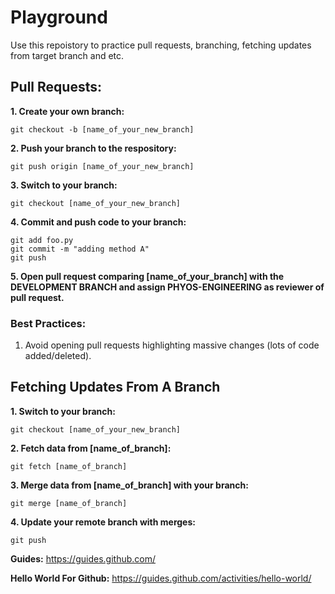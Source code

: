 # Playground

Use this repoistory to practice pull requests, branching, fetching updates from target branch and etc.

## Pull Requests:

**1. Create your own branch:**
```
git checkout -b [name_of_your_new_branch]
```
**2. Push your branch to the respository:**
```
git push origin [name_of_your_new_branch]
```
**3. Switch to your branch:**
```
git checkout [name_of_your_new_branch]
```
**4. Commit and push code to your branch:**
```
git add foo.py
git commit -m "adding method A"
git push
```
**5. Open pull request comparing [name_of_your_branch] with the DEVELOPMENT BRANCH and assign PHYOS-ENGINEERING as reviewer of pull request.**

### Best Practices:

1. Avoid opening pull requests highlighting massive changes (lots of code added/deleted).

## Fetching Updates From A Branch

**1. Switch to your branch:**
```
git checkout [name_of_your_new_branch]
```
**2. Fetch data from [name_of_branch]:**
```
git fetch [name_of_branch]
```
**3. Merge data from [name_of_branch] with your branch:**
```
git merge [name_of_branch]
```
**4. Update your remote branch with merges:**
```
git push
```

**Guides:** https://guides.github.com/

**Hello World For Github:** https://guides.github.com/activities/hello-world/
